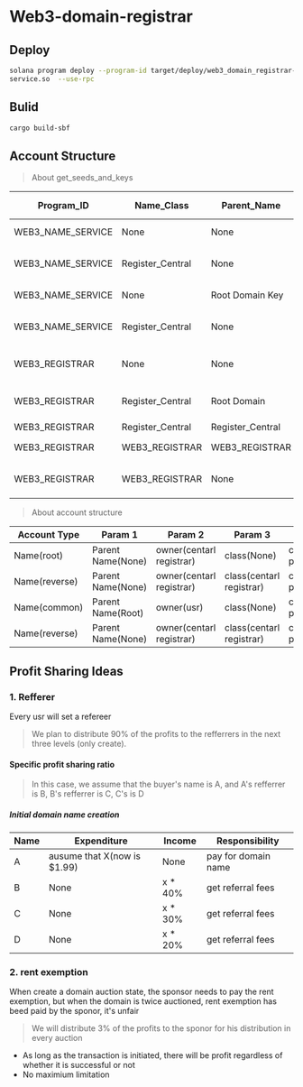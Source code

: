 # Web3-domain-registrar


## Deploy
```bash
solana program deploy --program-id target/deploy/web3_domain_registrar-keypair.json target/sbf-solana-solana/release/web3_domain_name_
service.so  --use-rpc
```

## Bulid
```bash
cargo build-sbf
```
## Account Structure
> About get_seeds_and_keys

|       Program_ID  |       Name_Class  |       Parent_Name |   Domain Type |
|       ----------  |       ----------  |       ----------- |   ----------- |
|WEB3_NAME_SERVICE  |       None        |       None        |   Root Domain |
|WEB3_NAME_SERVICE  |       Register_Central        |       None        |   Root Domain Reverse|
|WEB3_NAME_SERVICE  |       None        |       Root Domain Key        |   Name Domain |
|WEB3_NAME_SERVICE  |       Register_Central        |       None        |   Name Domain Reverse |
|WEB3_REGISTRAR  |       None        |       None        |   Root State Account |
|WEB3_REGISTRAR |       Register_Central        |       Root Domain        |   Name State Account |
|WEB3_REGISTRAR  |       Register_Central        |       Register_Central        |   Vault |
|WEB3_REGISTRAR  |       WEB3_REGISTRAR        |       WEB3_REGISTRAR        |   refferrer Record |
|WEB3_REGISTRAR  |       WEB3_REGISTRAR        |       None        |   Name State Reverse |

> About account structure

|Account Type|Param 1|Param 2|Param 3|Param 4|Size|
|---|---|---|---|---|---|
|Name(root)|Parent Name(None)|owner(centarl registrar)|class(None)|custom price(meaningless)|104|
|Name(reverse)|Parent Name(None)|owner(centarl registrar)|class(centarl registrar)|custom price(meaningless)|104 + name.len|
|Name(common)|Parent Name(Root)|owner(usr)|class(None)|custom price(resale)|104|
|Name(reverse)|Parent Name(None)|owner(centarl registrar)|class(centarl registrar)|custom price(meaningless)|104 + name.len|

## Profit Sharing Ideas

### 1. Refferer
Every usr will set a refereer 
> We plan to distribute 90% of the profits to the refferrers in the next three levels (only create).
#### Specific profit sharing ratio
> In this case, we assume that the buyer's name is A, and A's refferrer is B, B's refferrer is C, C's is D

##### Initial domain name creation
|Name|Expenditure|Income|Responsibility|
|---|---|---|---|
|A|ausume that X(now is $1.99)|None|pay for domain name|
|B|None|x * 40%|get referral fees|
|C|None|x * 30%|get referral fees|
|D|None|x * 20%|get referral fees|

### 2. rent exemption
When create a domain auction state, the sponsor needs to pay the rent exemption, but when the domain is twice auctioned, rent exemption has beed paid by the sponor, it's unfair
> We will distribute 3% of the profits to the sponor for his distribution in every auction
- As long as the transaction is initiated, there will be profit regardless of whether it is successful or not
- No maximium limitation

 